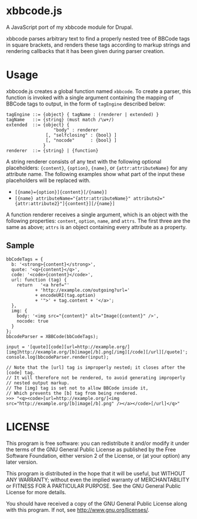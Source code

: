 xbbcode.js
==========

A JavaScript port of my xbbcode module for Drupal.

xbbcode parses arbitrary text to find a properly nested tree of BBCode tags in square brackets,
and renders these tags according to markup strings and rendering callbacks that it has been
given during parser creation.

Usage
=====

xbbcode.js creates a global function named `xbbcode`. To create a parser, 
this function is invoked with a single argument containing the mapping of BBCode
tags to output, in the form of `tagEngine` described below:

    tagEngine ::= {object} { tagName : (renderer | extended) }
    tagName   ::= {string} (must match /\w+/)
    extended  ::= {object} {
                      "body" : renderer
                   [, "selfclosing" : {bool} ]
                   [, "nocode"      : {bool} ]
                  }
    renderer  ::= {string} | {function}


A string renderer consists of any text with the following optional placeholders: 
`{content}`, `{option}`, `{name}`, or `{attr:attributeName}` for any attribute name. 
The following examples show what part of the input these placeholders will be replaced with.

* `[{name}={option}]{content}[/{name}]`
* `[{name} attributeName="{attr:attributeName}" attribute2="{attr:attribute2}"]{content}][/{name}]`

A function renderer receives a single argument, which is an object with the following properties: 
`content`, `option`, `name`, and `attrs`. The first three are the same as above; 
`attrs` is an object containing every attribute as a property.


Sample
------

    bbCodeTags = {
      b: '<strong>{content}</strong>',
      quote: '<q>{content}</q>',
      code: '<code>{content}</code>',
      url: function (tag) {
        return   '<a href="' 
               + 'http://example.com/outgoing?url='
               + encodeURI(tag.option)
               + '">' + tag.content + '</a>';
      },
      img: {
        body: '<img src="{content}" alt="Image({content}" />',
        nocode: true
      }
    };
    bbcodeParser = XBBCode(bbCodeTags);

    input = '[quote][code][url=http://example.org/][img]http://example.org/[b]image[/b].png[/img][/code][/url][/quote]';
    console.log(bbcodeParser.render(input);

    // Note that the [url] tag is improperly nested; it closes after the [code] tag.
    // It will therefore not be rendered, to avoid generating improperly
    // nested output markup.
    // The [img] tag is set not to allow BBCode inside it,
    // Which prevents the [b] tag from being rendered.
    >>> "<q><code>[url=http://example.org/]<img src="http://example.org/[b]image[/b].png" /></a></code>[/url]</q>"

LICENSE
=======

This program is free software: you can redistribute it and/or modify
it under the terms of the GNU General Public License as published by
the Free Software Foundation, either version 2 of the License, or
(at your option) any later version.

This program is distributed in the hope that it will be useful,
but WITHOUT ANY WARRANTY; without even the implied warranty of
MERCHANTABILITY or FITNESS FOR A PARTICULAR PURPOSE.  See the
GNU General Public License for more details.

You should have received a copy of the GNU General Public License
along with this program.  If not, see <http://www.gnu.org/licenses/>.
